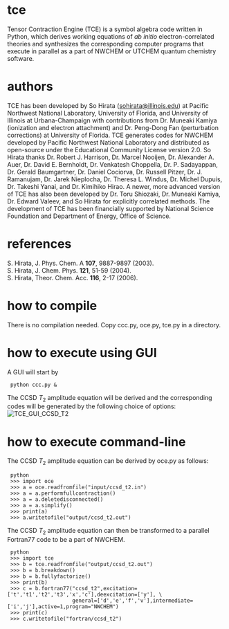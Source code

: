 # tce
Tensor Contraction Engine (TCE) is a symbol algebra code written in Python, which derives working equations of <i>ab initio</i> electron-correlated theories and synthesizes the corresponding computer programs that execute in parallel as a part of NWCHEM or UTCHEM quantum chemistry software.

# authors
TCE has been developed by So Hirata (sohirata@illinois.edu) at Pacific Northwest National Laboratory, University of Florida, and University of Illinois at Urbana-Champaign with contributions from Dr. Muneaki Kamiya (ionization and electron attachment) and Dr. Peng-Dong Fan (perturbation corrections) at University of Florida. TCE generates codes for NWCHEM developed by Pacific Northwest National Laboratory and distributed as open-source under the Educational Community License version 2.0. So Hirata thanks Dr. Robert J. Harrison, Dr. Marcel Nooijen, Dr. Alexander A. Auer, Dr. David E. Bernholdt, Dr. Venkatesh Choppella, Dr. P. Sadayappan, Dr. Gerald Baumgartner, Dr. Daniel Cociorva, Dr. Russell Pitzer, Dr. J. Ramanujam, Dr. Jarek Nieplocha, Dr. Theresa L. Windus, Dr. Michel Dupuis, Dr. Takeshi Yanai, and Dr. Kimihiko Hirao. A newer, more advanced version of TCE has also been developed by Dr. Toru Shiozaki, Dr. Muneaki Kamiya, Dr. Edward Valeev, and So Hirata for explicitly correlated methods. The development of TCE has been financially supported by National Science Foundation and Department of Energy, Office of Science.

# references
S. Hirata, J. Phys. Chem. A <b>107</b>, 9887-9897 (2003). </br>
S. Hirata, J. Chem. Phys. <b>121</b>, 51-59 (2004). </br>
S. Hirata, Theor. Chem. Acc. <b>116</b>, 2-17 (2006).

# how to compile
There is no compilation needed. Copy ccc.py, oce.py, tce.py in a directory.

# how to execute using GUI
A GUI will start by

     python ccc.py &

The CCSD <i>T</i><sub>2</sub> amplitude equation will be derived and the corresponding codes will be generated by the following choice of options:
![TCE_GUI_CCSD_T2](https://github.com/sohirata/tce/assets/57192472/35875bf1-843a-47b6-8925-5134b18b2bff)


# how to execute command-line
The CCSD <i>T</i><sub>2</sub> amplitude equation can be derived by oce.py as follows:

     python
     >>> import oce
     >>> a = oce.readfromfile("input/ccsd_t2.in")
     >>> a = a.performfullcontraction()
     >>> a = a.deletedisconnected()
     >>> a = a.simplify()
     >>> print(a)
     >>> a.writetofile("output/ccsd_t2.out")

The CCSD <i>T</i><sub>2</sub> amplitude equation can then be transformed to a parallel Fortran77 code to be a part of NWCHEM.

     python
     >>> import tce
     >>> b = tce.readfromfile("output/ccsd_t2.out")
     >>> b = b.breakdown()
     >>> b = b.fullyfactorize()
     >>> print(b)
     >>> c = b.fortran77("ccsd_t2",excitation=['t','t1','t2','t3','x','c'],deexcitation=['y'], \
                         general=['d','e','f','v'],intermediate=['i','j'],active=1,program="NWCHEM")
     >>> print(c)
     >>> c.writetofile("fortran/ccsd_t2")


     
